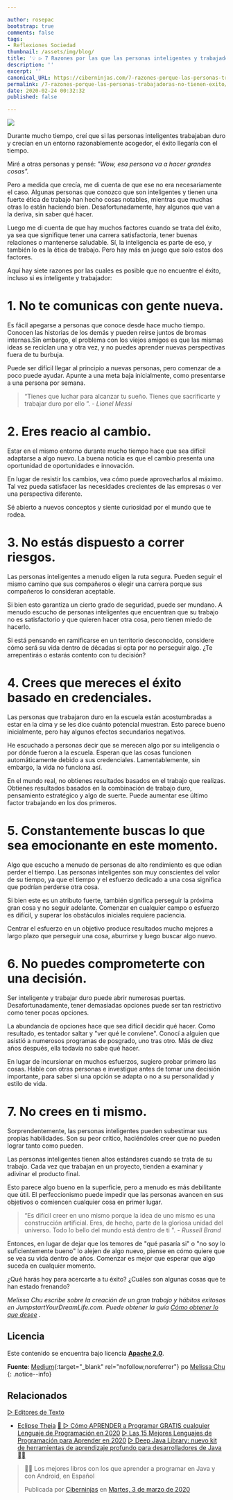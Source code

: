 ```yaml
---

author: rosepac
bootstrap: true
comments: false
tags:
- Reflexiones Sociedad
thumbnail: /assets/img/blog/
title: '💡 ▷ 7 Razones por las que las personas inteligentes y trabajadoras no tienen éxito'
description: ''
excerpt: ''
canonical_URL: https://ciberninjas.com/7-razones-porque-las-personas-trabajadoras-no-tienen-exito/
permalink: /7-razones-porque-las-personas-trabajadoras-no-tienen-exito/
date: 2020-02-24 00:32:32
published: false

---
```


![](/assets/img/ "")

Durante mucho tiempo, creí que si las personas inteligentes trabajaban duro y crecían en un entorno razonablemente acogedor, el éxito llegaría con el tiempo.

Miré a otras personas y pensé: *"Wow, esa persona va a hacer grandes cosas".*

Pero a medida que crecía, me di cuenta de que ese no era necesariamente el caso. Algunas personas que conozco que son inteligentes y tienen una fuerte ética de trabajo han hecho cosas notables, mientras que muchas otras lo están haciendo bien. Desafortunadamente, hay algunos que van a la deriva, sin saber qué hacer.

Luego me di cuenta de que hay muchos factores cuando se trata del éxito, ya sea que signifique tener una carrera satisfactoria, tener buenas relaciones o mantenerse saludable. Sí, la inteligencia es parte de eso, y también lo es la ética de trabajo. Pero hay más en juego que solo estos dos factores.

Aquí hay siete razones por las cuales es posible que no encuentre el éxito, incluso si es inteligente y trabajador:

# 1. No te comunicas con gente nueva.

Es fácil apegarse a personas que conoce desde hace mucho tiempo. Conocen las historias de los demás y pueden reírse juntos de bromas internas.Sin embargo, el problema con los viejos amigos es que las mismas ideas se reciclan una y otra vez, y no puedes aprender nuevas perspectivas fuera de tu burbuja.

Puede ser difícil llegar al principio a nuevas personas, pero comenzar de a poco puede ayudar. Apunte a una meta baja inicialmente, como presentarse a una persona por semana.

> “Tienes que luchar para alcanzar tu sueño. Tienes que sacrificarte y trabajar duro por ello ”. *- Lionel Messi*

# 2. Eres reacio al cambio.

Estar en el mismo entorno durante mucho tiempo hace que sea difícil adaptarse a algo nuevo. La buena noticia es que el cambio presenta una oportunidad de oportunidades e innovación.

En lugar de resistir los cambios, vea cómo puede aprovecharlos al máximo. Tal vez pueda satisfacer las necesidades crecientes de las empresas o ver una perspectiva diferente.

Sé abierto a nuevos conceptos y siente curiosidad por el mundo que te rodea.

# 3. No estás dispuesto a correr riesgos.

Las personas inteligentes a menudo eligen la ruta segura. Pueden seguir el mismo camino que sus compañeros o elegir una carrera porque sus compañeros lo consideran aceptable.

Si bien esto garantiza un cierto grado de seguridad, puede ser mundano. A menudo escucho de personas inteligentes que encuentran que su trabajo no es satisfactorio y que quieren hacer otra cosa, pero tienen miedo de hacerlo.

Si está pensando en ramificarse en un territorio desconocido, considere cómo será su vida dentro de décadas si opta por no perseguir algo. ¿Te arrepentirás o estarás contento con tu decisión?

# 4. Crees que mereces el éxito basado en credenciales.

Las personas que trabajaron duro en la escuela están acostumbradas a estar en la cima y se les dice cuánto potencial muestran. Esto parece bueno inicialmente, pero hay algunos efectos secundarios negativos.

He escuchado a personas decir que se merecen algo por su inteligencia o por dónde fueron a la escuela. Esperan que las cosas funcionen automáticamente debido a sus credenciales. Lamentablemente, sin embargo, la vida no funciona así.

En el mundo real, no obtienes resultados basados en el trabajo que realizas. Obtienes resultados basados en la combinación de trabajo duro, pensamiento estratégico y algo de suerte. Puede aumentar ese último factor trabajando en los dos primeros.

# 5. Constantemente buscas lo que sea emocionante en este momento.

Algo que escucho a menudo de personas de alto rendimiento es que odian perder el tiempo. Las personas inteligentes son muy conscientes del valor de su tiempo, ya que el tiempo y el esfuerzo dedicado a una cosa significa que podrían perderse otra cosa.

Si bien este es un atributo fuerte, también significa perseguir la próxima gran cosa y no seguir adelante. Comenzar en cualquier campo o esfuerzo es difícil, y superar los obstáculos iniciales requiere paciencia.

Centrar el esfuerzo en un objetivo produce resultados mucho mejores a largo plazo que perseguir una cosa, aburrirse y luego buscar algo nuevo.

# 6. No puedes comprometerte con una decisión.

Ser inteligente y trabajar duro puede abrir numerosas puertas. Desafortunadamente, tener demasiadas opciones puede ser tan restrictivo como tener pocas opciones.

La abundancia de opciones hace que sea difícil decidir qué hacer. Como resultado, es tentador saltar y "ver qué le conviene". Conocí a alguien que asistió a numerosos programas de posgrado, uno tras otro. Más de diez años después, ella todavía no sabe qué hacer.

En lugar de incursionar en muchos esfuerzos, sugiero probar primero las cosas. Hable con otras personas e investigue antes de tomar una decisión importante, para saber si una opción se adapta o no a su personalidad y estilo de vida.

# 7. No crees en ti mismo.

Sorprendentemente, las personas inteligentes pueden subestimar sus propias habilidades. Son su peor crítico, haciéndoles creer que no pueden lograr tanto como pueden.

Las personas inteligentes tienen altos estándares cuando se trata de su trabajo. Cada vez que trabajan en un proyecto, tienden a examinar y adivinar el producto final.

Esto parece algo bueno en la superficie, pero a menudo es más debilitante que útil. El perfeccionismo puede impedir que las personas avancen en sus objetivos o comiencen cualquier cosa en primer lugar.

> “Es difícil creer en uno mismo porque la idea de uno mismo es una construcción artificial. Eres, de hecho, parte de la gloriosa unidad del universo. Todo lo bello del mundo está dentro de ti ". *- Russell Brand*

Entonces, en lugar de dejar que los temores de "qué pasaría si" o "no soy lo suficientemente bueno" lo alejen de algo nuevo, piense en cómo quiere que se vea su vida dentro de años. Comenzar es mejor que esperar que algo suceda en cualquier momento.

¿Qué harás hoy para acercarte a tu éxito? ¿Cuáles son algunas cosas que te han estado frenando?

*Melissa Chu escribe sobre la creación de un gran trabajo y hábitos exitosos en JumpstartYourDreamLife.com. Puede obtener la guía* [*Cómo obtener lo que desee*](http://jumpstartyourdreamlife.com/welcome) *.*

## Licencia

Este contenido se encuentra bajo licencia **[Apache 2.0](https://es.wikipedia.org/wiki/Apache_License "Licencia Apache 2.0")**.

**Fuente**\: [Medium](https://medium.com/@melissachu/7-reasons-why-smart-hardworking-people-dont-become-successful-d4d3b6119cbc ""){:target="_blank" rel="nofollow,noreferrer"} po [Melissa Chu](https://medium.com/@melissachu)
{: .notice--info}

## Relacionados

[▷ Editores de Texto](/categoria/#editor-de-texto)
  * [Eclipse Theia](/wiki/eclipse-theia)
[🥇 ▷ Cómo APRENDER a Programar GRATIS cualquier Lenguaje de Programación en 2020](/programar/)
[▷ Las 15 Mejores Lenguajes de Programación para Aprender en 2020](/15-mejores-lenguajes-programacion/)
[▷ Deep Java Library: nuevo kit de herramientas de aprendizaje profundo para desarrolladores de Java 👨‍💻](/deep-java-libreria-herramienta-desarrolladores-aprendizaje-profundo/)

<div class="fb-post" data-href="https://www.facebook.com/ciberninjas/posts/1331109157075936" data-width="850" data-show-text="true"><blockquote cite="https://developers.facebook.com/ciberninjas/posts/1331109157075936" class="fb-xfbml-parse-ignore"><p>👨‍💻 Los mejores libros con los que aprender a programar en Java y con Android, en Español</p>Publicada por <a href="https://www.facebook.com/ciberninjas/">Ciberninjas</a> en&nbsp;<a href="https://developers.facebook.com/ciberninjas/posts/1331109157075936">Martes, 3 de marzo de 2020</a></blockquote></div>